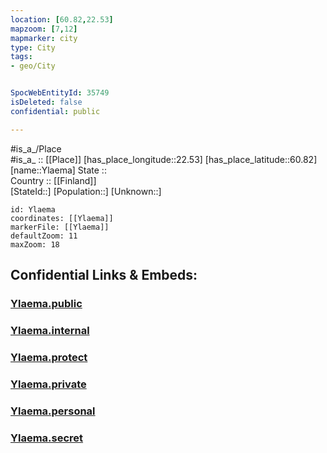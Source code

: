 ```yaml
---
location: [60.82,22.53] 
mapzoom: [7,12] 
mapmarker: city 
type: City
tags:
- geo/City


SpocWebEntityId: 35749
isDeleted: false
confidential: public

---
```

#is_a_/Place  
#is_a_ :: [[Place]] 
[has_place_longitude::22.53] 
[has_place_latitude::60.82] 
[name::Ylaema] 
State ::  
Country :: [[Finland]]  
[StateId::] 
[Population::] 
[Unknown::] 


```leaflet
id: Ylaema
coordinates: [[Ylaema]] 
markerFile: [[Ylaema]] 
defaultZoom: 11 
maxZoom: 18
```


## Confidential Links & Embeds: 

### [Ylaema.public](/_public/\Earth\Continent\Europe\Europe~North\Finland\Provinces~Finland\Western_Finland\counties~Western_Finland\Finland_Proper\CityYlaema.public.md) 

### [Ylaema.internal](/_internal/\Earth\Continent\Europe\Europe~North\Finland\Provinces~Finland\Western_Finland\counties~Western_Finland\Finland_Proper\CityYlaema.internal.md) 

### [Ylaema.protect](/_protect/\Earth\Continent\Europe\Europe~North\Finland\Provinces~Finland\Western_Finland\counties~Western_Finland\Finland_Proper\CityYlaema.protect.md) 

### [Ylaema.private](/_private/\Earth\Continent\Europe\Europe~North\Finland\Provinces~Finland\Western_Finland\counties~Western_Finland\Finland_Proper\CityYlaema.private.md) 

### [Ylaema.personal](/_personal/\Earth\Continent\Europe\Europe~North\Finland\Provinces~Finland\Western_Finland\counties~Western_Finland\Finland_Proper\CityYlaema.personal.md) 

### [Ylaema.secret](/_secret/\Earth\Continent\Europe\Europe~North\Finland\Provinces~Finland\Western_Finland\counties~Western_Finland\Finland_Proper\CityYlaema.secret.md)

